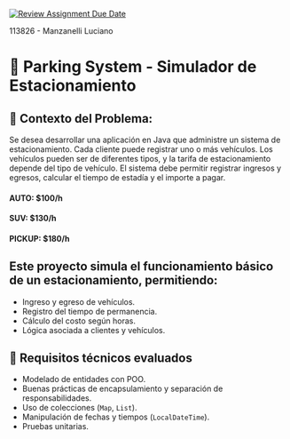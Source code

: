 [![Review Assignment Due Date](https://classroom.github.com/assets/deadline-readme-button-22041afd0340ce965d47ae6ef1cefeee28c7c493a6346c4f15d667ab976d596c.svg)](https://classroom.github.com/a/ZAXR_6Nu)

113826 - Manzanelli Luciano

# 🚗 Parking System - Simulador de Estacionamiento
## 🧩 Contexto del Problema:
Se desea desarrollar una aplicación en Java que administre un sistema de estacionamiento.
Cada cliente puede registrar uno o más vehículos. Los vehículos pueden ser de diferentes tipos, y la tarifa de estacionamiento depende del tipo de vehículo.
El sistema debe permitir registrar ingresos y egresos, calcular el tiempo de estadía y el importe a pagar.

#### AUTO: $100/h
#### SUV: $130/h
#### PICKUP: $180/h

## Este proyecto simula el funcionamiento básico de un estacionamiento, permitiendo:

- Ingreso y egreso de vehículos.
- Registro del tiempo de permanencia.
- Cálculo del costo según horas.
- Lógica asociada a clientes y vehículos.

## 🧪 Requisitos técnicos evaluados

- Modelado de entidades con POO.
- Buenas prácticas de encapsulamiento y separación de responsabilidades.
- Uso de colecciones (`Map`, `List`).
- Manipulación de fechas y tiempos (`LocalDateTime`).
- Pruebas unitarias.


